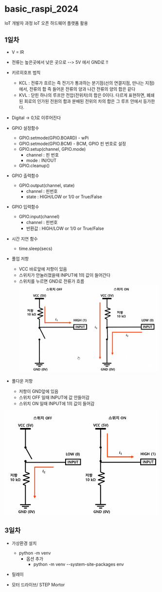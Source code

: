 # basic_raspi_2024
IoT 개발자 과정 IoT 오픈 하드웨어 플랫폼 활용


## 1일차
- V = IR
- 전류는 높은곳에서 낮은 곳으로 --> 5V 에서 GND로 !!
- 키르히호프 법칙
    - KCL : 전류가 흐르는 즉 전기가 통과하는 분기점(선의 연결지점, 만나는 지점)에서, 전류의 합 즉 들어온 전류의 양과 나간 전류의 양의 합은 같다
    - KVL : 닫힌 하나의 루프안 전압(전위차)의 합은 0이다. 다르게 표현하면, 폐쇄된 회로의 인가된 전원의 합과 분배된 전위의 차의 합은 그 루프 안에서 등가한다.

- Digital -> 0,1로 이루어진다


- GPIO 설정함수
    - GPIO.setmode(GPIO.BOARD) - wPi
    - GPIO.setmode(GPIO.BCM) - BCM, GPIO 핀 번호로 설정
    - GPIO.setup(channel, GPIO.mode) 
        - channel : 핀 번호
        - mode : IN/OUT
    - GPIO.cleanup()

- GPIO 출력함수
    - GPIO.output(channel, state)
        - channel : 핀번호
        - state : HIGH/LOW or 1/0 or True/False

- GPIO 입력함수
    - GPIO.input(channel)
        - channel : 핀번호
        - 반환값 :  HIGH/LOW or 1/0 or True/False

- 시간 지연 함수
    - time.sleep(secs)



- 풀업 저항 
    - VCC 바로앞에 저항이 있음
    - 스위치가 안눌러졌을때 INPUT에 1의 값이 들어간다
    - 스위치를 누르면 GND로 전류가 흐름
![풀업](https://raw.githubusercontent.com/JEONGWOO0705/basic_raspi_2024/main/image/pullup.png)

-  풀다운 저항
    - 저항이 GND앞에 있음
    - 스위치 OFF 일때 INPUT에 값 안들어감
    - 스위치 ON 일때 INPUT에 1의 값이 들어감

![풀다운](https://raw.githubusercontent.com/JEONGWOO0705/basic_raspi_2024/main/image/pulldown.png)


## 3일차
- 가상환경 설치 
    - python -m venv 
        - 옵션 추가 
            - python -m venv --system-site-packages env
            

- 릴레이
- 모터 드라이브/ STEP Mortor
